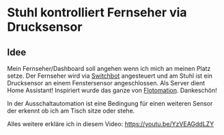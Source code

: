 # Stuhl kontrolliert Fernseher via Drucksensor
## Idee
Mein Fernseher/Dashboard soll angehen wenn ich mich an meinen Platz setze. Der Fernseher wird via [Switchbot](https://www.youtube.com/watch?v=BrtP_cZjAX0) angesteuert und am Stuhl ist ein Drucksensor an einem Fenstersensor angeschlossen. 
Als Server dient Home Assistant!
Inspiriert wurde das ganze von [Flotomation](https://www.youtube.com/c/Flotomation). Dankeschön!

In der Ausschaltautomation ist eine Bedingung für einen weiteren Sensor der erkennt ob ich am Tisch sitze oder stehe.

Alles weitere erkläre ich in diesem Video: https://youtu.be/YzVEAGddLZY

